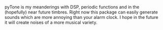 pyTone is my meanderings with DSP, periodic functions and in the (hopefully) near future timbres. Right now this package can easily generate sounds which are more annoying than your alarm clock. I hope in the future it will create noises of a more musical variety.
